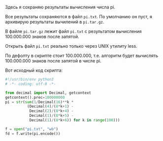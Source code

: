 Здесь я сохраняю результаты вычисления числа pi.  

Все результаты сохраняются в файл `pi.txt`. По умолчанию он пуст, я архивирую результаты вычилений в `pi.tar.gz`.  

В файле `pi.tar.gz` лежит файл `pi.txt` с результатом вычисления 100.000.000 знаков после запятой.  

Открыть файл `pi.txt` реально только через UNIX утилиту less.  

По дефолту в скрипте стоит 100.000.000, т.е. алгоритм будет вычислять 100.000.000 знаков после запятой в числе pi.  

Вот исходный код скрипта:  
```python
#!/usr/bin/env python3
# -*- coding: utf-8 -*-

from decimal import Decimal, getcontext
getcontext().prec=100000000
pi = str(sum(1/Decimal(16)**k * 
          (Decimal(4)/(8*k+1) - 
           Decimal(2)/(8*k+4) - 
           Decimal(1)/(8*k+5) -
           Decimal(1)/(8*k+6)) for k in range(100)))

f = open("pi.txt", "wb")
fd = f.write(pi.encode())
```
